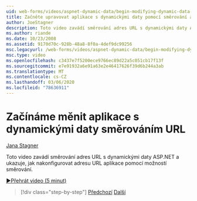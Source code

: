 ```yaml
---
uid: web-forms/videos/aspnet-dynamic-data/begin-modifying-dynamic-data-applications-with-url-routing
title: Začněte upravovat aplikace s dynamickými daty pomocí směrování adres URL | Microsoft Docs
author: JoeStagner
description: Toto video zavádí směrování adres URL s dynamickými daty ASP.NET a ukazuje, jak nakonfigurovat adresu URL aplikace pomocí možností směrování.
ms.author: riande
ms.date: 10/23/2008
ms.assetid: 9170d70c-928b-48a8-8f0a-4def9dc99256
msc.legacyurl: /web-forms/videos/aspnet-dynamic-data/begin-modifying-dynamic-data-applications-with-url-routing
msc.type: video
ms.openlocfilehash: c3437e7f5200ece9766ec89d22a5c051cb17f13f
ms.sourcegitcommit: e7e91932a6e91a63e2e46417626f39d6b244a3ab
ms.translationtype: MT
ms.contentlocale: cs-CZ
ms.lasthandoff: 03/06/2020
ms.locfileid: "78636911"
---
```

# <a name="begin-modifying-dynamic-data-applications-with-url-routing"></a>Začínáme měnit aplikace s dynamickými daty směrováním URL

[Jana Stagner](https://github.com/JoeStagner)

Toto video zavádí směrování adres URL s dynamickými daty ASP.NET a ukazuje, jak nakonfigurovat adresu URL aplikace pomocí možností směrování.

[&#9654;Přehrát video (5 minut)](https://channel9.msdn.com/Blogs/ASP-NET-Site-Videos/begin-modifying-dynamic-data-applications-with-url-routing)

> [!div class="step-by-step"]
> [Předchozí](begin-editing-the-templates-in-aspnet-dynamic-data-applications.md)
> [Další](enable-in-line-editing-in-aspnet-dynamic-data-applications.md)
